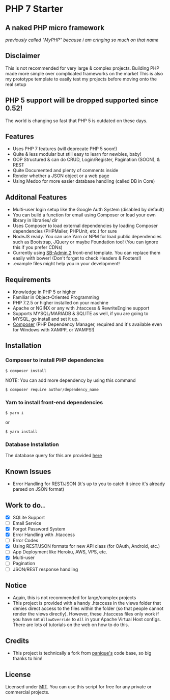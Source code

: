 # PHP 7 Starter

## A naked PHP micro framework
<i>previously called "MyPHP" because i am cringing so much on that name</i><br />

## Disclaimer
This is not recommended for very large & complex projects.
Building PHP made more simple over complicated frameworks on the market
This is also my prototype template to easily test my projects before moving onto the real setup

## PHP 5 support will be dropped supported since 0.52!
The world is changing so fast that PHP 5 is outdated on these days.

## Features
* Uses PHP 7 features (will deprecate PHP 5 soon!)
* Quite & less modular but still easy to learn for newbies, baby!
* OOP Structured & can do CRUD, Login/Register, Pagination (SOON), & REST
* Quite Documented and plenty of comments inside
* Render whether a JSON object or a web page
* Using Medoo for more easier database handling (called DB in Core)

## Additonal Features
* Multi-user login setup like the Google Auth System (disabled by default)
* You can build a function for email using Composer or load your own library in libraries/ dir
* Uses Composer to load external dependencies by loading Composer dependencies (PHPMailer, PHPUnit, etc.) for sure
* NodeJS ready. You can use Yarn or NPM for load public dependencies such as Bootstrap, JQuery or maybe Foundation too! (You can ignore this if you prefer CDNs)
* Currently using [SB-Admin 2](http://startbootstrap.com/template-overviews/sb-admin-2/) front-end template. You can replace them easily with bower! (Don't forget to check Headers & Footers!)
* .example files might help you in your development!

## Requirements
* Knowledge in PHP 5 or higher
* Familiar in Object-Oriented Programming
* PHP 7.2.5 or higher installed on your machine
* Apache or NGINX or any with .htaccess & RewriteEngine support
* Supports MYSQL/MARIADB & SQLITE as well, if you are going to MYSQL, go install and set it up.
* [Composer](https://getcomposer.org) (PHP Dependency Manager, required and it's available even for Windows with XAMPP, or WAMPS!)

## Installation
### Composer to install PHP dependencies
`$ composer install`

NOTE: You can add more dependency by using this command

`$ composer require author/dependency_name`

### Yarn to install front-end dependencies

`$ yarn i`

or

`$ yarn install`

### Database Installation
The database query for this are provided [here](https://gist.github.com/jccultima123/5e10a6d9e549778eff40adb5a3556e4a)

## Known Issues
* Error Handling for REST/JSON (it's up to you to catch it since it's already parsed on JSON format)

## Work to do..
- [x] SQLite Support
- [ ] Email Service
- [x] Forgot Password System
- [x] Error Handling with .htaccess
- [ ] Error Codes
- [x] Using REST/JSON formats for new API class (for OAuth, Android, etc.)
- [ ] App Deployment like Heroku, AWS, VPS, etc.
- [x] Multi-user
- [ ] Pagination
- [ ] JSON/REST response handling

## Notice
* Again, this is not recommended for large/complex projects
* This project is provided with a handy .htaccess in the views folder that denies direct access to the files within the folder (so that people cannot render the views directly). However, these .htaccess files only work if you have set
`AllowOverride` to `All` in your Apache Virtual Host configs. There are lots of tutorials on the web on how to do this.

## Credits
* This project is technically a fork from [panique's](https://github.com/panique) code base, so big thanks to him!

## License
Licensed under [MIT](http://www.opensource.org/licenses/mit-license.php). You can use this script for free for any
private or commercial projects.
